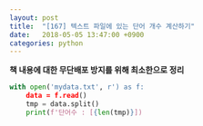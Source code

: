 ```yaml
---
layout: post
title:  "[167] 텍스트 파일에 있는 단어 개수 계산하기"
date:   2018-05-05 13:47:00 +0900
categories: python
---
```


**책 내용에 대한 무단배포 방지를 위해 최소한으로 정리**

```python
with open('mydata.txt', r') as f:
	data = f.read()
	tmp = data.split()
	print(f'단어수 : [{len(tmp)}])
```